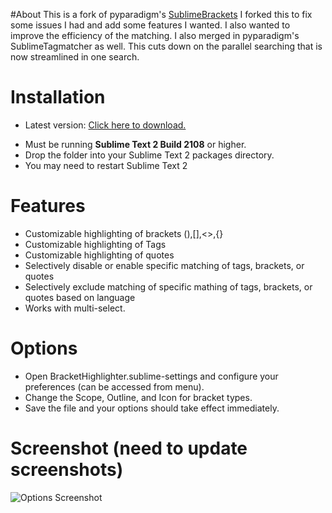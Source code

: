 #About
This is a fork of pyparadigm's [SublimeBrackets](https://github.com/pyparadigm/SublimeBrackets "Go to SublimeBrackets.")
I forked this to fix some issues I had and add some features I wanted.  I also wanted to improve the efficiency of the matching.
I also merged in pyparadigm's SublimeTagmatcher as well.  This cuts down on the parallel searching that is now streamlined in one search.

# Installation
* Latest version: [Click here to download.](https://github.com/facelessuser/BracketHighlighter/zipball/master "Click here to download lastest version.")
- Must be running **Sublime Text 2 Build 2108** or higher.
- Drop the folder into your Sublime Text 2 packages directory.
- You may need to restart Sublime Text 2

# Features
- Customizable highlighting of brackets (),[],<>,{}
- Customizable highlighting of Tags
- Customizable highlighting of quotes
- Selectively disable or enable specific matching of tags, brackets, or quotes
- Selectively exclude matching of specific mathing of tags, brackets, or quotes based on language
- Works with multi-select.

# Options
- Open BracketHighlighter.sublime-settings and configure your preferences (can be accessed from menu).
- Change the Scope, Outline, and Icon for bracket types.
- Save the file and your options should take effect immediately.

# Screenshot (need to update screenshots)
![Options Screenshot](https://github.com/pyparadigm/SublimeBrackets/raw/master/ssexample.png)